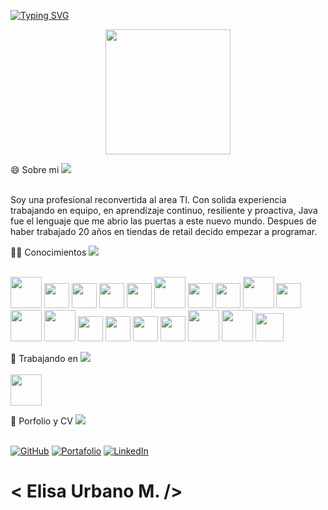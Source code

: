  <a href="https://git.io/typing-svg"><img src="https://readme-typing-svg.demolab.com?font=Fira+Code&pause=1000&color=56D2D4&width=435&lines=Hola+Soy+Elisa+Urbano+%F0%9F%91%8B!;Desarrolladora+Full+Stack+Java" alt="Typing SVG" /></a>
 
<p align="center" width="300">  <img align="center" width="200" style: src="https://github.com/user-attachments/assets/c6a89ec2-008d-44ce-abd0-6190f18d2289" /> 


😄 Sobre mi
<img src="https://user-images.githubusercontent.com/73097560/115834477-dbab4500-a447-11eb-908a-139a6edaec5c.gif"><br><br>

Soy una profesional reconvertida al area TI. Con solida experiencia trabajando en equipo, en aprendizaje continuo, resiliente y proactiva,
Java fue el lenguaje que me abrio las puertas a este nuevo mundo.
Despues de haber trabajado 20 años en tiendas de retail decido empezar a programar.

  
👩‍💻 Conocimientos
<img src="https://user-images.githubusercontent.com/73097560/115834477-dbab4500-a447-11eb-908a-139a6edaec5c.gif"><br><br>


<img src="https://cdn.icon-icons.com/icons2/81/PNG/96/java_15498.png" id="icon" height="50"></i>
<img src="https://cdn-icons-png.flaticon.com/128/5968/5968292.png" id="icon" height="40"></i>
<img src="https://cdn-icons-png.flaticon.com/128/1051/1051277.png" id="icon" height="40"></i>
<img src="https://cdn.icon-icons.com/icons2/2415/PNG/96/bootstrap_plain_logo_icon_146619.png" id="icon" height="40"></i>
<img src="https://user-images.githubusercontent.com/103292411/204978042-e451daa5-2110-4624-8389-31ab20487784.png" id="icon" height="40"></i>
<img src="https://cdn.icon-icons.com/icons2/3053/PNG/96/postman_macos_bigsur_icon_189815.png" id="icon" height="50"></i>
<img src="https://user-images.githubusercontent.com/103292411/204980150-37054a52-a3a8-4cec-9bc2-8b8e0caecbec.png" id="icon" height="40"></i>
<img src="https://uxwing.com/wp-content/themes/uxwing/download/brands-and-social-media/postgresql-icon.png" id="icon" height="40"></i>
<img src="https://cdn.icon-icons.com/icons2/2107/PNG/96/file_type_python_icon_130221.png" id=icon height="50"></i>
<img src="https://miro.medium.com/max/325/1*zzvdRmHGGXONZpuQ2FeqsQ.png" id="icon" height="40"></i>
<img src="https://cdn.icon-icons.com/icons2/2107/PNG/96/file_type_vue_icon_130078.png" id="icon" height="50"></i>
<img src="https://cdn.icon-icons.com/icons2/2107/PNG/96/file_type_django_icon_130645.png" id="icon" height="50"></i>
<img src="https://cdn.icon-icons.com/icons2/2699/PNG/96/mongodb_logo_icon_170943.png" id="icon" height="40"></i>
<img src="https://hadrienj.github.io/assets/images/icons/heroku.png" id="icon" height="40"></i>
<img src="https://user-images.githubusercontent.com/674621/71187801-14e60a80-2280-11ea-94c9-e56576f76baf.png" id="icon" height="40"></i>
<img src="https://testautomation.dev/wp-content/uploads/2020/09/eclipse-ide-icon.png" id="icon" height="40"></i>
<img src="https://cdn.icon-icons.com/icons2/3053/PNG/96/intellij_macos_bigsur_icon_190061.png" id="icon" height="50"></i>
<img src="https://cdn.icon-icons.com/icons2/3053/PNG/96/intellij_pycharm_macos_bigsur_icon_190055.png" id="icon" height="50"></i>
<img src="https://img.icons8.com/?size=48&id=oROcPah5ues6&format=png" id="icon" height="45"></i>


🔭 Trabajando en
<img src="https://user-images.githubusercontent.com/73097560/115834477-dbab4500-a447-11eb-908a-139a6edaec5c.gif"><br><br>
<img src="https://github.com/user-attachments/assets/0872a0ff-f27c-40d5-8dbb-3a58359b0b7d" height="50">



💼 Porfolio y CV
<img src="https://user-images.githubusercontent.com/73097560/115834477-dbab4500-a447-11eb-908a-139a6edaec5c.gif"><br><br>


<a href="https://github.com/eurbano5090/eurbano5090"><img alt="GitHub" src="https://img.shields.io/badge/github-%23121011.svg?style=for-the-badge&logo=github&logoColor=white"></a>
<a href="https://portafolio-js23.vercel.app" target="blank"><img alt="Portafolio" src="https://img.shields.io/badge/Portfolio-1769ff?style=for-the-badge&logo=behance&logoColor=white"></a>
<a href="https://linkedin.com/in/enurbanomz" target="blank"><img alt="LinkedIn" src="https://img.shields.io/badge/linkedin-%230077B5.svg?style=for-the-badge&logo=linkedin&logoColor=white"></a>


# < Elisa Urbano M. />

          
           
        

<!--
**eurbano5090/eurbano5090** is a ✨ _special_ ✨ repository because its `README.md` (this file) appears on your GitHub profile.

Here are some ideas to get you started:

- 🔭 I’m currently working on ...
- 🌱 I’m currently learning ...
- 👯 I’m looking to collaborate on ...
- 🤔 I’m looking for help with ...
- 💬 Ask me about ...
- 📫 How to reach me: ...
- 😄 Pronouns: ...
- ⚡ Fun fact: ...
-->
